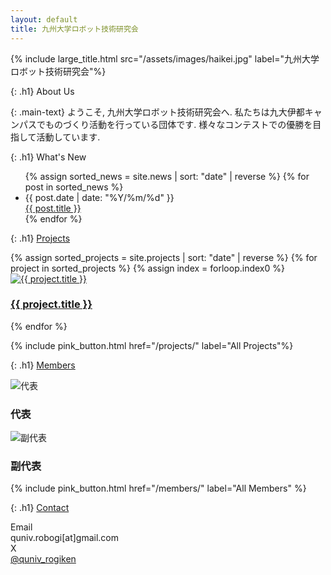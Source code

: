 ```yaml
---
layout: default
title: 九州大学ロボット技術研究会
---
```


{% include large_title.html src="/assets/images/haikei.jpg" label="九州大学ロボット技術研究会"%}

{: .h1}
About Us

{: .main-text}
ようこそ, 九州大学ロボット技術研究会へ.
私たちは九大伊都キャンパスでものづくり活動を行っている団体です.
様々なコンテストでの優勝を目指して活動しています.

{: .h1}
What's New

<ul class="space-y-6">
    {% assign sorted_news = site.news | sort: "date" | reverse %}
    {% for post in sorted_news %}
    <li class="mx-8 sm:mx-24 max-w-800 border-l-4 border-pink-500 bg-gray-50 shadow p-4 rounded-md">
        <div class="text-sm text-gray-500 mb-1">{{ post.date | date: "%Y/%m/%d" }}</div>
        <div class="font-semibold text-gray-800">
            <a href="{{ post.url | relative_url }}">{{ post.title }}</a>
        </div>
    </li>
    {% endfor %}
</ul>

{: .h1}
[Projects](/projects)

<section class="container mx-auto px-4 py-4">
  <div class="grid gap-6 sm:grid-cols-2 md:grid-cols-3 lg:grid-cols-4">
  {% assign sorted_projects = site.projects | sort: "date" | reverse %}
  {% for project in sorted_projects %}
    {% assign index = forloop.index0 %}
    <div class="bg-white rounded-2xl shadow-md overflow-hidden transition hover:shadow-lg 
      {% if index > 2 %} block sm:block hidden {% endif %}">
       <a href="{{ project.url | relative_url }}" class="block group h-full">
        <div class="h-48 w-full">
          <img src="{{ project.image | relative_url }}"
              alt="{{ project.title }}"
              class="w-full h-full object-cover" />
        </div>
        <div class="p-4 text-center">
          <h3 class="text-lg font-semibold text-gray-800 group-hover:text-pink-500 transition">
            {{ project.title }}
          </h3>
        </div>
      </a>
    </div>
  {% endfor %}
</div>
</section>

{% include pink_button.html href="/projects/" label="All Projects"%}

{: .h1}
[Members](/members)

<section class="container mx-auto px-4 py-4">
  <div class="flex flex-wrap justify-around gap-6">

<div class="bg-white rounded-2xl shadow-md overflow-hidden transition hover:shadow-lg flex flex-col flex-1 items-center text-center p-6">
    <div class="flex justify-center">
        <img src="{{ '/assets/images/tanizawa.jpg' | relative_url }}"
            alt="代表"
            class="w-32 h-32 object-cover rounded-full border-2 border-gray-200 shadow mb-4 group-hover:scale-105 transition duration-300" />
    </div>
    <h3 class="text-lg font-semibold text-gray-800 group-hover:text-pink-500 transition">
        代表
    </h3>
</div>

<div class="bg-white rounded-2xl shadow-md overflow-hidden transition hover:shadow-lg flex flex-col flex-1 items-center text-center p-6">
    <div class="flex justify-center">
    <img src="{{ '/assets/images/morita.jpg' | relative_url }}"
            alt="副代表"
            class="w-32 h-32 object-cover rounded-full border-2 border-gray-200 shadow mb-4 group-hover:scale-105 transition duration-300" />
    </div>
    <h3 class="text-lg font-semibold text-gray-800 group-hover:text-pink-500 transition">
    副代表
    </h3>
</div>

  </div>
</section>

{% include pink_button.html href="/members/" label="All Members" %}

{: .h1}
[Contact](/contact)

<div class="flex flex-wrap justify-center">
<div class="grid grid-cols-1 sm:grid-cols-2 gap-4 text-lg font-medium text-gray-700">

<div class="text-center sm:text-right sm:pr-4 font-bold">Email</div>

<div class="text-center sm:text-left sm:pl-4">
    <div class="hover:text-pink-600 transition">
        quniv.robogi[at]gmail.com
    </div>
</div>

<div class="text-center sm:text-right sm:pr-4 font-bold">X</div>

<div class="text-center sm:text-left sm:pl-4">
    <a href="https://x.com/quniv_rogiken" target="_blank" rel="noopener" class="hover:text-pink-600 transition">
    @quniv_rogiken
    </a>
</div>

</div>
</div>
